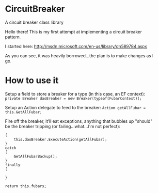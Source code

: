CircuitBreaker
==============

A circuit breaker class library

Hello there! This is my first attempt at implementing a circuit breaker pattern. 

I started here:
http://msdn.microsoft.com/en-us/library/dn589784.aspx

As you can see, it was heavily borrowed...the plan is to make changes as I go.

How to use it
=============

Setup a field to store a breaker for a type (in this case, an EF context):
```private Breaker daoBreaker = new Breaker(typeof(FubarContext));    ```

Setup an Action delegate to feed to the breaker:
```Action getAllFubar = this.GetAllFubar;    ```

Fire off the breaker, it'll eat exceptions, anything that bubbles up "should" be the breaker tripping (or failing...what...I'm not perfect):
```try
{
    this.daoBreaker.ExecuteAction(getAllFubar);
}
catch
{
    GetAllFubarBackup();
}
finally
{
    
}

return this.fubars; 
```
